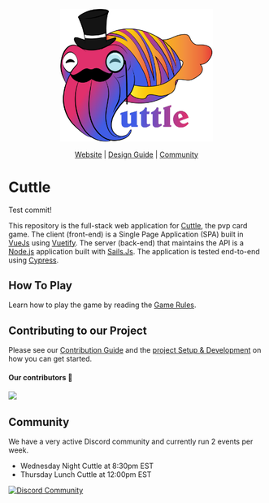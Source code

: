<div align="center">
	<p>
		<a href="https://cuttle.cards" title="Cuttle Website">
			<img src="./public/img/logo.png" width="300" style="max-width:300px;height:auto;" />
		</a>
	</p>
	<p>
		<a href="https://cuttle.cards" title="Cuttle Website">Website</a> | <a href="https://cuttle-cards.github.io/cuttle/" title="Cuttle Design Guide">Design Guide</a> | <a href="#community" title="Cuttle Community">Community</a>
	</p>
</div>

# Cuttle

Test commit!

This repository is the full-stack web application for [Cuttle](https://www.cuttle.cards), the pvp card game. The client (front-end) is a Single Page Application (SPA) built in [VueJs](https://vuejs.org/v2/guide/) using [Vuetify](https://vuetifyjs.com/en/getting-started/installation/). The server (back-end) that maintains the API is a [Node.js](https://nodejs.org/en/) application built with [Sails.Js](https://sailsjs.com/get-started). The application is tested end-to-end using [Cypress](https://docs.cypress.io/).

## How To Play

Learn how to play the game by reading the [Game Rules](./docs/game-rules.md).

## Contributing to our Project

Please see our [Contribution Guide](./docs/CONTRIBUTING.md) and the [project Setup & Development](./docs/setup-development.md) on how you can get started.

#### Our contributors :star_struck:

<a href="https://github.com/cuttle-cards/cuttle/graphs/contributors">
  <img src="https://contrib.rocks/image?repo=cuttle-cards/cuttle" />
</a>

<!-- Made with [contrib.rocks](https://contrib.rocks). -->

## Community

We have a very active Discord community and currently run 2 events per week.

- Wednesday Night Cuttle at 8:30pm EST
- Thursday Lunch Cuttle at 12:00pm EST

[![Discord Community](https://discord.com/api/guilds/833694928684187669/widget.png?style=banner2)](https://discord.gg/9vrAZ8xGyh)
